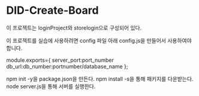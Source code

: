 # DID-Create-Board

이 프로젝트는 loginProject와 storelogin으로 구성되어 있다.

이 프로젝트를 실습에 사용하려면 config 파일 아래 config.js을 만들어서 사용하여야 합니다.

module.exports={ server_port:port_number db_url:db_number:portnumber/database_name };

npm init -y을 package.json을 만든다. npm install -s을 통해 패키지를 다운받는다. node server.js을 통해 서버를 실행한다.
